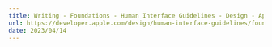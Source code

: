 ```yaml
---
title: Writing - Foundations - Human Interface Guidelines - Design - Apple Developer
url: https://developer.apple.com/design/human-interface-guidelines/foundations/writing/
date: 2023/04/14
---
```

